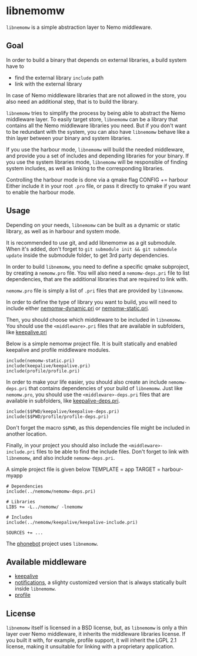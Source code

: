 # libnemomw

`libnemomw` is a simple abstraction layer to Nemo middleware.

## Goal

In order to build a binary that depends on external libraries, a build
system have to 
- find the external library `include` path
- link with the external library

In case of Nemo middleware libraries that are not allowed in the store,
you also need an additional step, that is to build the library.

`libnemomw` tries to simplify the process by being able to abstract the
Nemo middleware layer. To easily target store, `libnemomw` can be a library
that contains all the Nemo middleware libraries you need. But if you don't
want to be redundant with the system, you can also have `libnemomw` behave
like a thin layer between your binary and system libraries.

If you use the harbour mode, `libnemomw` will build the needed middleware, 
and provide you a set of includes and depending libraries for your binary.
If you use the system libraries mode, `libnemomw` will be responsible of
finding system includes, as well as linking to the corresponding libraries.

Controlling the harbour mode is done via a qmake flag
    CONFIG += harbour
Either include it in your root `.pro` file, or pass it directly to qmake if
you want to enable the harbour mode.

## Usage

Depending on your needs, `libnemomw` can be built as a dynamic or static
library, as well as in harbour and system mode.

It is recommended to use git, and add libnemomw as a git submodule. When it's
added, don't forget to `git submodule init && git submodule update` inside
the submodule folder, to get 3rd party dependencies.

In order to build `libnemomw`, you need to define a specific qmake subproject,
by creating a `nemomw.pro` file. You will also need a `nemomw-deps.pri` file
to list dependencies, that are the additional libraries that are required to
link with.

`nemomw.pro` file is simply a list of `.pri` files that are provided by `libnemomw`.

In order to define the type of library you want to build, you will need to include
either [nemomw-dynamic.pri](nemomw-dynamic.pri) or [nemomw-static.pri](nemomw-static.pri).

Then, you should choose which middleware to be included in `libnemomw`. You should
use the `<middleware>.pri` files that are available in subfolders, 
like [keepalive.pri](keepalive/keepalive.pri)

Below is a simple nemomw project file. It is built statically and enabled keepalive and profile
middleware modules.

    include(nemomw-static.pri)
    include(keepalive/keepalive.pri)
    include(profile/profile.pri)

In order to make your life easier, you should also create an include `nemomw-deps.pri` that 
contains dependencies of your build of `libnemomw`. Just like `nemomw.pro`, you should use
the `<middleware>-deps.pri` files that are available in subfolders, 
like [keepalive-deps.pri](keepalive/keepalive-deps.pri).

    include($$PWD/keepalive/keepalive-deps.pri)
    include($$PWD/profile/profile-deps.pri)
    
Don't forget the macro `$$PWD`, as this dependencies file might be included in another location.

Finally, in your project you should also include the `<middleware>-include.pri` files to be able
to find the include files. Don't forget to link with `libnemomw`, and also include `nemomw-deps.pri`.

A simple project file is given below
    TEMPLATE = app
    TARGET = harbour-myapp
    
    # Dependencies
    include(../nemomw/nemomw-deps.pri)
    
    # Libraries
    LIBS += -L../nemomw/ -lnemomw
    
    # Includes
    include(../nemomw/keepalive/keepalive-include.pri)
    
    SOURCES += ...

The [phonebot](https://github.com/SfietKonstantin/phonebot) project uses `libnemomw`.

## Available middleware

- [keepalive](https://github.com/nemomobile/nemo-keepalive/)
- [notifications](https://github.com/SfietKonstantin/nemo-qml-plugin-notifications/), a slighty customized version that is always statically built inside `libnemomw`.
- [profile](https://github.com/nemomobile/libprofile-qt/)

## License

`libnemomw` itself is licensed in a BSD license, but, as `libnemomw` is only a thin layer over
Nemo middleware, it inherits the middleware libraries license. If you built it with, for example,
profile support, it will inherit the LGPL 2.1 license, making it unsuitable for linking with
a proprietary application.
